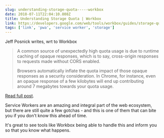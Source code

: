 ```yaml
---
slug: understanding-storage-quota-----workbox
date: 2018-07-11T22:04:10.808Z
title: Understanding Storage Quota | Workbox
link: https://developers.google.com/web/tools/workbox/guides/storage-quota
tags: ['link', 'pwa', 'service worker', 'storage']
---
```

Jeff Posnick writes, wrt to Workbox

> A common source of unexpectedly high quota usage is due to runtime caching of opaque responses, which is to say, cross-origin responses to requests made without CORS enabled.
> 
> Browsers automatically inflate the quota impact of those opaque responses as a security consideration. In Chrome, for instance, even an opaque response of a few kilobytes will end up contributing around 7 megabytes towards your quota usage.

[Read full post](https://developers.google.com/web/tools/workbox/guides/storage-quota).

Service Workers are an amazing and integral part of the web ecosystem, but there are still quite a few gotchas - and this is one of them that can bite you if you don't know this ahead of time.

It's great to see tools like Workbox being able to handle this and inform you so that you know what happens.

